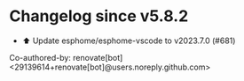# Changelog since v5.8.2
- ⬆️ Update esphome/esphome-vscode to v2023.7.0 (#681)

Co-authored-by: renovate[bot] <29139614+renovate[bot]@users.noreply.github.com> 
